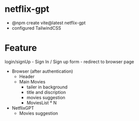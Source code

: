 # netflix-gpt
- @npm create vite@latest netflix-gpt
- configured TailwindCSS

# Feature
login/signUp
    - Sign In / Sign up form
    - redirect to browser page
- Browser (after authentication)
    - Header
    - Main Movies
        - tailer in background
        - title and discription
        - movies suggestion
        - MoviesList * N
- NetflixGPT
    - Movies suggestion